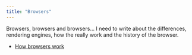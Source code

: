 ```yaml
---
title: "Browsers"
---
```


Browsers, browsers and browsers… I need to write about the differences, rendering engines, how the really work and the history of the browser.

- [How browsers work](http://www.html5rocks.com/en/tutorials/internals/howbrowserswork/)
